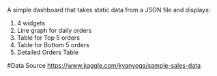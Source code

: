 A simple dashboard that takes static data from a JSON file and displays:
1. 4 widgets 
2. Line graph for daily orders
3. Table for Top 5 orders
4. Table for Bottom 5 orders
5. Detailed Orders Table

#Data Source
https://www.kaggle.com/kyanyoga/sample-sales-data
